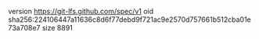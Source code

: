 version https://git-lfs.github.com/spec/v1
oid sha256:224106447a11636c8d6f77debd9f721ac9e2570d757661b512cba01e73a708e7
size 8891
